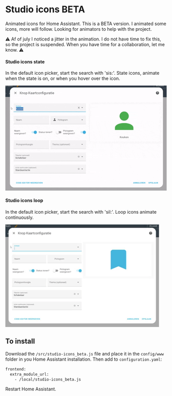 # Studio icons BETA

Animated icons for Home Assistant. This is a BETA version.
I animated some icons, more will follow.
Looking for animators to help with the project.

⚠️ Af of july I noticed a jitter in the animation. I do not have time to fix this, so the project is suspended. When you have time for a collaboration, let me know. ⚠️

#### Studio icons state

In the default icon picker, start the search with 'sis:'. 
State icons, animate when the state is on, or when you hover over the icon.

![Preview](https://github.com/studioIngrid/studio-icons_beta/blob/main/docs/studio-icons-sis.gif)

#### Studio icons loop

In the default icon picker, start the search with 'sil:'. 
Loop icons animate continuously.

![Preview](https://github.com/studioIngrid/studio-icons_beta/blob/main/docs/studio-icons-sil.gif)

## To install
Download the `/src/studio-icons_beta.js` file and place it in the `config/www` folder in you Home Assistant installation.
Then add to `configuration.yaml`:

```
frontend:
  extra_module_url:
    - /local/studio-icons_beta.js
```

Restart Home Assistant.
